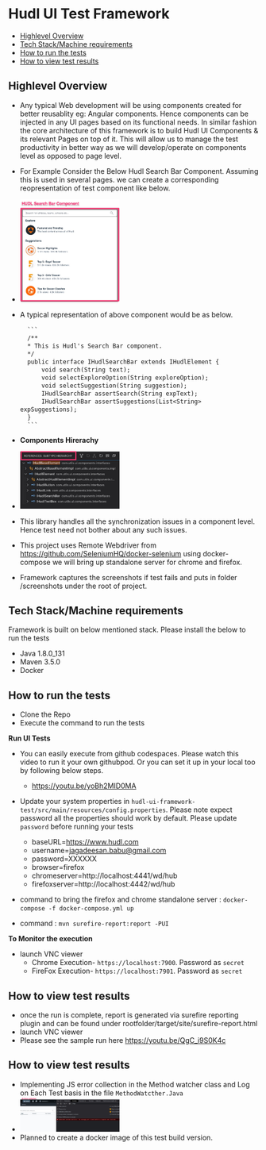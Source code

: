 # Hudl UI Test Framework

* [Highlevel Overview](#highlevel-overview)
* [Tech Stack/Machine requirements](#Tech-Stack/Machine-requirements)
* [How to run the tests](#how-to-run-the-tests)
* [How to view test results](#how-to-view-test-results)


## Highlevel Overview
* Any typical Web development will be using components created for better reusablity eg: Angular components. Hence components can be injected in any UI pages based on its functional needs. In similar fashion the core architecture of this framework is to build Hudl UI Components & its relevant Pages on top of it. This will allow us to manage the test productivity in better way as we will develop/operate on components level as opposed to page level.

* For Example Consider the Below Hudl Search Bar Component. Assuming this is used in several pages. we can create a corresponding reopresentation of test component like below.

* <img src="./img/HudlSearchBarComponent.jpg" alt="Hudl Search Bar Component" width="200"/>

* A typical representation of above component would be as below.

        ```
        /**
        * This is Hudl's Search Bar component.  
        */
        public interface IHudlSearchBar extends IHudlElement {
            void search(String text);
            void selectExploreOption(String exploreOption);
            void selectSuggestion(String suggestion);
            IHudlSearchBar assertSearch(String expText);
            IHudlSearchBar assertSuggestions(List<String> expSuggestions);
        }
        ```
* **Components Hirerachy**
* <img src="./img/Components_hirerachy.jpg" alt="Hudl Search Bar Component" width="200"/>

* This library handles all the synchronization issues in a component level. Hence test need not bother about any such issues.

* This project uses Remote Webdriver from https://github.com/SeleniumHQ/docker-selenium using docker-compose we will bring up standalone server for chrome and firefox.

* Framework captures the screenshots if test fails and puts in folder /screenshots under the root of project.


## Tech Stack/Machine requirements
Framework is built on below mentioned stack. Please install the below to run the tests

* Java 1.8.0_131
* Maven 3.5.0
* Docker


## How to run the tests
* Clone the Repo
* Execute the command to run the tests

**Run UI Tests**
* You can easily execute from github codespaces. Please watch this video to run it your own githubpod. Or you can set it up in your local too by following below steps.
    - https://youtu.be/yoBh2MID0MA

* Update your system properties in `hudl-ui-framework-test/src/main/resources/config.properties`.  Please note expect password all the properties should work by default. Please update `password` before running your tests
    - baseURL=https://www.hudl.com
    - username=jagadeesan.babu@gmail.com
    - password=XXXXXX
    - browser=firefox
    - chromeserver=http://localhost:4441/wd/hub
    - firefoxserver=http://localhost:4442/wd/hub 
* command to bring the firefox and chrome standalone server : `docker-compose -f docker-compose.yml up`
* command : `mvn surefire-report:report -PUI`


**To Monitor the execution**
* launch VNC viewer
    - Chrome Execution- `https://localhost:7900`. Password as `secret`
    - FireFox Execution- `https://localhost:7901`. Password as `secret`

## How to view test results
* once the run is complete, report is generated via surefire reporting plugin and can be found under rootfolder/target/site/surefire-report.html
* launch VNC viewer
* Please see the sample run here https://youtu.be/QgC_i9S0K4c

## How to view test results
* Implementing JS error collection in the Method watcher class and Log on Each Test basis in the file `MethodWatcther.Java`
* <img src="./img/js_error_collection.jpg" alt="JS Error" width="200"/>
* Planned to create a docker image of this test build version.


